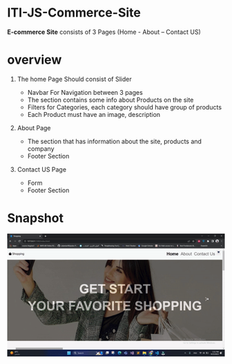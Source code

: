 # ITI-JS-Commerce-Site

**E-commerce Site** consists of 3 Pages
(Home - About – Contact US)

# overview
1. The home Page Should consist of Slider
   - Navbar For Navigation between 3 pages
   - The section contains some info about Products on the site
   - Filters for Categories, each category should have group of products
   - Each Product must have an image, description 

2. About Page
   - The section that has information about the site, products and company
   - Footer Section

3. Contact US Page
   - Form 
   - Footer Section

# Snapshot
<picture>
   <img alt="Demo" src="https://github.com/Dinaabdalla2018/ITI-JS-Commerce-Site/blob/main/Ecommerce%20Site/screenshot.gif">
</picture>
